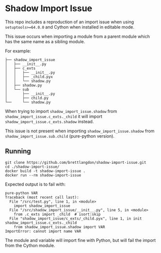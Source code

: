 # Shadow Import Issue

This repo includes a reproduction of an import issue when using `setuptools>=64.0.0` and Cython when installed in editable mode.

This issue occurs when importing a module from a parent module which has the same name as a sibling module.

For example:

```
├── shadow_import_issue
│   ├── __init__.py
│   ├── c_exts
│   │   ├── __init__.py
│   │   ├── _child.pyx
│   │   └── shadow.py
│   ├── shadow.py
│   └── sub
│       ├── __init__.py
│       ├── child.py
└──     └── shadow.py
```

When trying to import `shadow_import_issue.shadow` from `shadow_import_issue.c_exts._child` it will import `shadow_import_issue.c_exts.shadow` instead.

This issue is not present when importing `shadow_import_issue.shadow` from `shadow_import_issue.sub.child` (pure-python version).

## Running

``` shell
git clone https://github.com/brettlangdon/shadow-import-issue.git
cd ./shadow-import-issue/
docker build -t shadow-import-issue .
docker run --rm shadow-import-issue
```

Expected output is to fail with:

```
pure-python VAR
Traceback (most recent call last):
  File "/src/test.py", line 1, in <module>
    import shadow_import_issue
  File "/src/shadow_import_issue/__init__.py", line 5, in <module>
    from .c_exts import _child  # isort:skip
  File "shadow_import_issue/c_exts/_child.pyx", line 1, in init shadow_import_issue.c_exts._child
    from shadow_import_issue.shadow import VAR
ImportError: cannot import name VAR
```

The module and variable will import fine with Python, but will fail the import from the Cython module.
